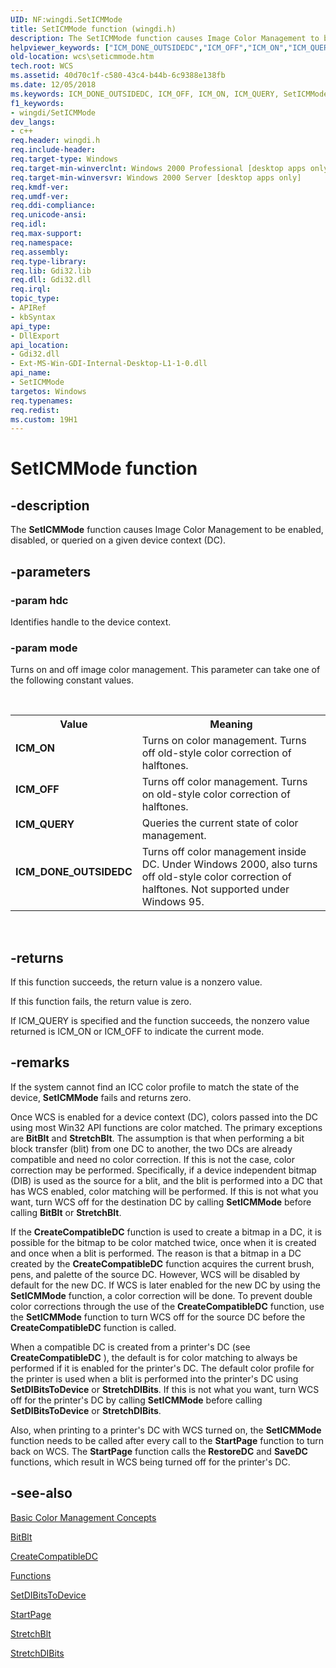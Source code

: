 ```yaml
---
UID: NF:wingdi.SetICMMode
title: SetICMMode function (wingdi.h)
description: The SetICMMode function causes Image Color Management to be enabled, disabled, or queried on a given device context (DC).
helpviewer_keywords: ["ICM_DONE_OUTSIDEDC","ICM_OFF","ICM_ON","ICM_QUERY","SetICMMode","SetICMMode function [Windows Color System]","_color_SetICMMode","wcs.seticmmode","wingdi/SetICMMode"]
old-location: wcs\seticmmode.htm
tech.root: WCS
ms.assetid: 40d70c1f-c580-43c4-b44b-6c9388e138fb
ms.date: 12/05/2018
ms.keywords: ICM_DONE_OUTSIDEDC, ICM_OFF, ICM_ON, ICM_QUERY, SetICMMode, SetICMMode function [Windows Color System], _color_SetICMMode, wcs.seticmmode, wingdi/SetICMMode
f1_keywords:
- wingdi/SetICMMode
dev_langs:
- c++
req.header: wingdi.h
req.include-header: 
req.target-type: Windows
req.target-min-winverclnt: Windows 2000 Professional [desktop apps only]
req.target-min-winversvr: Windows 2000 Server [desktop apps only]
req.kmdf-ver: 
req.umdf-ver: 
req.ddi-compliance: 
req.unicode-ansi: 
req.idl: 
req.max-support: 
req.namespace: 
req.assembly: 
req.type-library: 
req.lib: Gdi32.lib
req.dll: Gdi32.dll
req.irql: 
topic_type:
- APIRef
- kbSyntax
api_type:
- DllExport
api_location:
- Gdi32.dll
- Ext-MS-Win-GDI-Internal-Desktop-L1-1-0.dll
api_name:
- SetICMMode
targetos: Windows
req.typenames: 
req.redist: 
ms.custom: 19H1
---
```


# SetICMMode function


## -description


The <b>SetICMMode</b> function causes Image Color Management to be enabled, disabled, or queried on a given device context (DC).


## -parameters




### -param hdc

Identifies handle to the device context.


### -param mode

Turns on and off image color management. This parameter can take one of the following constant values.<div> </div>


<table>
<tr>
<th>Value</th>
<th>Meaning</th>
</tr>
<tr>
<td width="40%"><a id="ICM_ON"></a><a id="icm_on"></a><dl>
<dt><b>ICM_ON</b></dt>
</dl>
</td>
<td width="60%">
Turns on color management. Turns off old-style color correction of halftones.

</td>
</tr>
<tr>
<td width="40%"><a id="ICM_OFF"></a><a id="icm_off"></a><dl>
<dt><b>ICM_OFF</b></dt>
</dl>
</td>
<td width="60%">
Turns off color management. Turns on old-style color correction of halftones.

</td>
</tr>
<tr>
<td width="40%"><a id="ICM_QUERY"></a><a id="icm_query"></a><dl>
<dt><b>ICM_QUERY</b></dt>
</dl>
</td>
<td width="60%">
Queries the current state of color management.

</td>
</tr>
<tr>
<td width="40%"><a id="ICM_DONE_OUTSIDEDC"></a><a id="icm_done_outsidedc"></a><dl>
<dt><b>ICM_DONE_OUTSIDEDC</b></dt>
</dl>
</td>
<td width="60%">
Turns off color management inside DC. Under Windows 2000, also turns off old-style color correction of halftones. Not supported under Windows 95.

</td>
</tr>
</table>
 


## -returns



If this function succeeds, the return value is a nonzero value.

If this function fails, the return value is zero.

If ICM_QUERY is specified and the function succeeds, the nonzero value returned is ICM_ON or ICM_OFF to indicate the current mode.




## -remarks



If the system cannot find an ICC color profile to match the state of the device, <b>SetICMMode</b> fails and returns zero.

Once WCS is enabled for a device context (DC), colors passed into the DC using most Win32 API functions are color matched. The primary exceptions are <b>BitBlt</b> and <b>StretchBlt</b>. The assumption is that when performing a bit block transfer (blit) from one DC to another, the two DCs are already compatible and need no color correction. If this is not the case, color correction may be performed. Specifically, if a device independent bitmap (DIB) is used as the source for a blit, and the blit is performed into a DC that has WCS enabled, color matching will be performed. If this is not what you want, turn WCS off for the destination DC by calling <b>SetICMMode</b> before calling <b>BitBlt</b> or <b>StretchBlt</b>.

If the <b>CreateCompatibleDC</b> function is used to create a bitmap in a DC, it is possible for the bitmap to be color matched twice, once when it is created and once when a blit is performed. The reason is that a bitmap in a DC created by the <b>CreateCompatibleDC</b> function acquires the current brush, pens, and palette of the source DC. However, WCS will be disabled by default for the new DC. If WCS is later enabled for the new DC by using the <b>SetICMMode</b> function, a color correction will be done. To prevent double color corrections through the use of the <b>CreateCompatibleDC</b> function, use the <b>SetICMMode</b> function to turn WCS off for the source DC before the <b>CreateCompatibleDC</b> function is called.

When a compatible DC is created from a printer's DC (see <b>CreateCompatibleDC</b> ), the default is for color matching to always be performed if it is enabled for the printer's DC. The default color profile for the printer is used when a blit is performed into the printer's DC using <b>SetDIBitsToDevice</b> or <b>StretchDIBits</b>. If this is not what you want, turn WCS off for the printer's DC by calling <b>SetICMMode</b> before calling <b>SetDIBitsToDevice</b> or <b>StretchDIBits</b>.

Also, when printing to a printer's DC with WCS turned on, the <b>SetICMMode</b> function needs to be called after every call to the <b>StartPage</b> function to turn back on WCS. The <b>StartPage</b> function calls the <b>RestoreDC</b> and <b>SaveDC</b> functions, which result in WCS being turned off for the printer's DC.




## -see-also




<a href="https://docs.microsoft.com/previous-versions/windows/desktop/wcs/basic-color-management-concepts">Basic Color Management Concepts</a>



<a href="https://docs.microsoft.com/windows/desktop/api/wingdi/nf-wingdi-bitblt">BitBlt</a>



<a href="https://docs.microsoft.com/windows/desktop/api/wingdi/nf-wingdi-createcompatibledc">CreateCompatibleDC</a>



<a href="https://docs.microsoft.com/previous-versions/dd316902(v=vs.85)">Functions</a>



<a href="https://docs.microsoft.com/windows/desktop/api/wingdi/nf-wingdi-setdibitstodevice">SetDIBitsToDevice</a>



<a href="https://docs.microsoft.com/windows/desktop/api/wingdi/nf-wingdi-startpage">StartPage</a>



<a href="https://docs.microsoft.com/windows/desktop/api/wingdi/nf-wingdi-stretchblt">StretchBlt</a>



<a href="https://docs.microsoft.com/windows/desktop/api/wingdi/nf-wingdi-stretchdibits">StretchDIBits</a>
 

 

